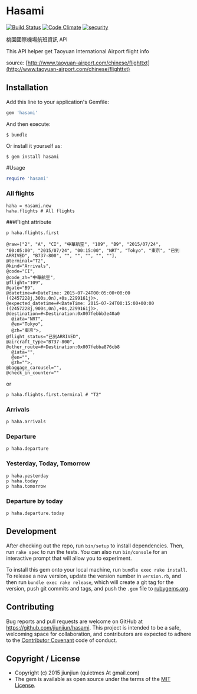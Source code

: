 # Hasami

[![Build Status](https://travis-ci.org/jiunjiun/hasami.svg?branch=master)](https://travis-ci.org/jiunjiun/hasami)
[![Code Climate](https://codeclimate.com/repos/566d52fd97d7241309001da7/badges/37f78d35576130bc85fc/gpa.svg)](https://codeclimate.com/repos/566d52fd97d7241309001da7/feed)
[![security](https://hakiri.io/github/jiunjiun/hasami/master.svg)](https://hakiri.io/github/jiunjiun/hasami/master)

桃園國際機場航班資訊 API

This API helper get Taoyuan International Airport flight info

source: [http://www.taoyuan-airport.com/chinese/flighttxt](http://www.taoyuan-airport.com/chinese/flighttxt)

## Installation

Add this line to your application's Gemfile:

```ruby
gem 'hasami'
```

And then execute:

    $ bundle

Or install it yourself as:

    $ gem install hasami

#Usage

```ruby
require 'hasami'
```

### All flights
```
haha = Hasami.new
haha.flights # All flights
```

###Flight attribute

```
p haha.flights.first
```

```
@raw=["2", "A", "CI", "中華航空", "109", "B9", "2015/07/24", "00:05:00", "2015/07/24", "00:15:00", "NRT", "Tokyo", "東京", "已到ARRIVED", "B737-800", "", "", "", "", ""], 
@terminal="T2", 
@kind="Arrivals", 
@code="CI", 
@code_zh="中華航空", 
@flight="109", 
@gate="B9", 
@datetime=#<DateTime: 2015-07-24T00:05:00+00:00 ((2457228j,300s,0n),+0s,2299161j)>, 
@expected_datetime=#<DateTime: 2015-07-24T00:15:00+00:00 ((2457228j,900s,0n),+0s,2299161j)>, 
@destination=#<Destination:0x007febbb3e40a0 
  @iata="NRT", 
  @en="Tokyo", 
  @zh="東京">, 
@flight_status="已到ARRIVED", 
@aircraft_type="B737-800", 
@other_route=#<Destination:0x007febba876cb8 
  @iata="", 
  @en="", 
  @zh="">, 
@baggage_carousel="", 
@check_in_counter=""
```

or

```
p haha.flights.first.terminal # "T2"
```

### Arrivals
```
p haha.arrivals
```

### Departure
```
p haha.departure
```

### Yesterday, Today, Tomorrow
```
p haha.yesterday
p haha.today
p haha.tomorrow
```

### Departure by today
```
p haha.departure.today
```

## Development

After checking out the repo, run `bin/setup` to install dependencies. Then, run `rake spec` to run the tests. You can also run `bin/console` for an interactive prompt that will allow you to experiment.

To install this gem onto your local machine, run `bundle exec rake install`. To release a new version, update the version number in `version.rb`, and then run `bundle exec rake release`, which will create a git tag for the version, push git commits and tags, and push the `.gem` file to [rubygems.org](https://rubygems.org).

## Contributing

Bug reports and pull requests are welcome on GitHub at https://github.com/jiunjiun/hasami. This project is intended to be a safe, welcoming space for collaboration, and contributors are expected to adhere to the [Contributor Covenant](http://contributor-covenant.org) code of conduct.


## Copyright / License
* Copyright (c) 2015 jiunjiun (quietmes At gmail.com)
* The gem is available as open source under the terms of the [MIT License](http://opensource.org/licenses/MIT).
